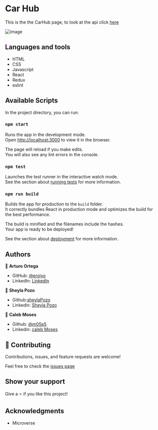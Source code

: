 # Car Hub
This is the the CarHub page, to look at the api click [here](https://github.com/eroiyo/Car_Hub_backend)

![image](https://user-images.githubusercontent.com/37901469/147284799-9fbb28f1-79d9-4745-873e-35e3de727a9c.png)


## Languages and tools

- HTML
- CSS
- Javascript
- React
- Redux
- eslint

## Available Scripts

In the project directory, you can run:

### `npm start`

Runs the app in the development mode.\
Open [http://localhost:3000](http://localhost:3000) to view it in the browser.

The page will reload if you make edits.\
You will also see any lint errors in the console.

### `npm test`

Launches the test runner in the interactive watch mode.\
See the section about [running tests](https://facebook.github.io/create-react-app/docs/running-tests) for more information.

### `npm run build`

Builds the app for production to the `build` folder.\
It correctly bundles React in production mode and optimizes the build for the best performance.

The build is minified and the filenames include the hashes.\
Your app is ready to be deployed!

See the section about [deployment](https://facebook.github.io/create-react-app/docs/deployment) for more information.

## Authors

👤 **Arturo Ortega**

- GitHub: [@eroiyo](https://github.com/eroiyo)
- LinkedIn: [LinkedIn](https://www.linkedin.com/in/carlos-arturo-ortega-guanipa/)

👤 **Sheyla Pozo**

- Github:[sheylaPozo](https://github.com/sheylaPozo)
- Linkedin: [Sheyla Pozo](https://www.linkedin.com/in/sheypozo/)

👤 **Caleb Moses**

- Github: [@m05e5](https://github.com/m05e5)
- Linkedin: [caleb Moses](https://www.linkedin.com/in/caleb-moses/)

## 🤝 Contributing

Contributions, issues, and feature requests are welcome!

Feel free to check the [issues page](https://github.com/m05e5/Car_hub_frontend/issues)

## Show your support

Give a ⭐️ if you like this project!

## Acknowledgments

- Microverse
